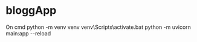 # bloggApp

On cmd
python -m venv venv
venv\Scripts\activate.bat
python -m uvicorn main:app --reload
